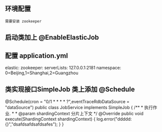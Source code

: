   ## 环境配置
    需要安装 zookeeper
  
  
  ## 启动类加上 @EnableElasticJob
  
  ## 配置 application.yml
  elastic:
    zookeeper:
      serverLists: 127.0.0.1:2181
      namespace: 0=Beijing,1=Shanghai,2=Guangzhou
  ## 类实现接口SimpleJob 类上添加 @Schedule     
 @Schedule(cron = "0/1 * * * * ?",eventTraceRdbDataSource = "dataSource")
 public class JobService implements SimpleJob {
     /**
      * 执行作业.
      *
      * @param shardingContext 分片上下文
      */
     @Override
     public void execute(ShardingContext shardingContext) {
         log.error("ddddd:{}","dsafdsafdsafdsafes");
     }
 }